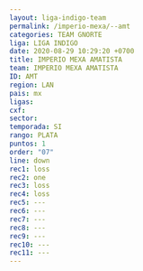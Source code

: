 ```yaml
---
layout: liga-indigo-team
permalink: /imperio-mexa/--amt
categories: TEAM GNORTE
liga: LIGA INDIGO
date: 2020-08-29 10:29:20 +0700
title: IMPERIO MEXA AMATISTA
team: IMPERIO MEXA AMATISTA
ID: AMT
region: LAN
pais: mx
ligas: 
cxf: 
sector: 
temporada: SI
rango: PLATA
puntos: 1
order: "07"
line: down
rec1: loss
rec2: one
rec3: loss
rec4: loss
rec5: ---
rec6: ---
rec7: ---
rec8: ---
rec9: ---
rec10: ---
rec11: ---
---
```

